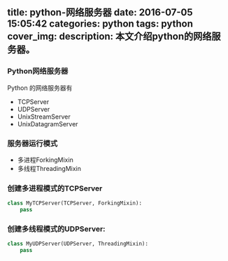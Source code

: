 title: python-网络服务器
date: 2016-07-05 15:05:42
categories: python
tags: python
cover_img:
description: 本文介绍python的网络服务器。
---

### Python网络服务器
Python 的网络服务器有
* TCPServer 
* UDPServer
* UnixStreamServer
* UnixDatagramServer

### 服务器运行模式
* 多进程ForkingMixin
* 多线程ThreadingMixin

### 创建多进程模式的TCPServer
```python
class MyTCPServer(TCPServer, ForkingMixin):
    pass

```

### 创建多线程模式的UDPServer:
```python
class MyUDPServer(UDPServer, ThreadingMixin):
    pass

```
